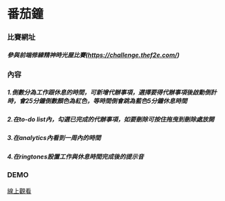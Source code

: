 # 番茄鐘
### 比賽網址
##### 參與前端修練精神時光屋比賽(https://challenge.thef2e.com/)
### 內容
##### 1.倒數分為工作跟休息的時間，可新增代辦事項，選擇要得代辦事項後啟動倒計時，會25分鐘倒數顏色為紅色，等時間倒會跳為藍色5分鐘休息時間
##### 2.在to-do list內，勾選已完成的代辦事項，如要刪除可按住拖曳到刪除處放開
##### 3.在analytics內看到一周內的時間
##### 4.在ringtones設置工作與休息時間完成後的提示音
### DEMO
[線上觀看](https://startail007.github.io/POMODORO/)
